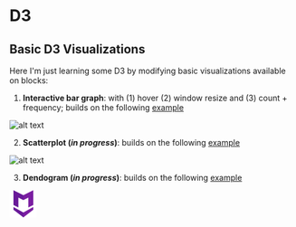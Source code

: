 # D3

## Basic D3 Visualizations

Here I'm just learning some D3 by modifying basic visualizations available on blocks:

1. **Interactive bar graph**: with (1) hover (2) window resize and (3) count + frequency; builds on the following [example](http://bl.ocks.org/Caged/6476579)

![alt text](https://github.com/elbagn/D3/blob/master/Interactive%20Bar%20Graph/tumbnail.png=100x20)


2. **Scatterplot (*in progress*)**:  builds on the following [example](http://bl.ocks.org/weiglemc/6185069)

![alt text](https://github.com/elbagn/D3/blob/master/Scatterplot/scatter.png "Occupational Scatterplot")

3. **Dendogram (*in progress*)**: builds on the following [example](https://bl.ocks.org/mbostock/4339083)

![alt text](https://github.com/adam-p/markdown-here/raw/master/src/common/images/icon48.png "Logo Title Text 1")
